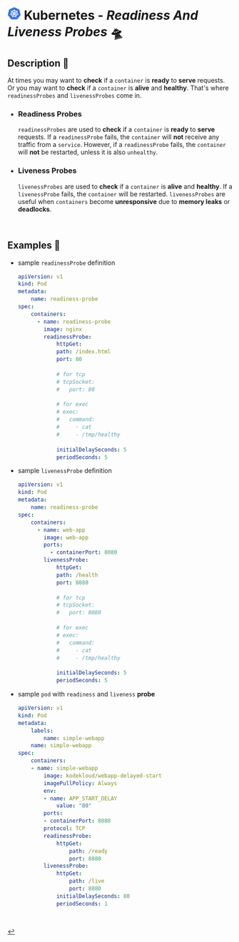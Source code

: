 # <img src="../../assets/img/k8s.png" width="30px"> **Kubernetes** - ***Readiness*** *And* ***Liveness Probes*** 🛸

## **Description** 👀

At times you may want to **check** if a `container` is **ready** to **serve** requests. Or you may want to **check** if a `container` is **alive** and **healthy**. That's where `readinessProbes` and `livenessProbes` come in.
* ### **Readiness Probes**

    `readinessProbes` are used to **check** if a `container` is **ready** to **serve** requests. If a `readinessProbe` fails, the `container` will **not** receive any traffic from a `service`. However, if a `readinessProbe` fails, the `container` will **not** be restarted, unless it is also `unhealthy`.
* ### **Liveness Probes** 

    `livenessProbes` are used to **check** if a `container` is **alive** and **healthy**. If a `livenessProbe` fails, the `container` will be restarted. `livenessProbes` are useful when `containers` become **unresponsive** due to **memory leaks** or **deadlocks**.

<br>

## **Examples** 🧩

* sample `readinessProbe` definition

    ```yaml
    apiVersion: v1
    kind: Pod
    metadata:
        name: readiness-probe
    spec:
        containers:
          - name: readiness-probe
            image: nginx
            readinessProbe:
                httpGet:
                path: /index.html
                port: 80

                # for tcp
                # tcpSocket:
                #   port: 80

                # for exec
                # exec:
                #   command:
                #     - cat
                #     - /tmp/healthy

                initialDelaySeconds: 5
                periodSeconds: 5
    ```

* sample `livenessProbe` definition

    ```yaml
    apiVersion: v1
    kind: Pod
    metadata:
        name: readiness-probe
    spec:
        containers:
          - name: web-app
            image: web-app
            ports:
              - containerPort: 8080
            livenessProbe:
                httpGet:
                path: /health
                port: 8080

                # for tcp
                # tcpSocket:
                #   port: 8080
            
                # for exec
                # exec:
                #   command:
                #     - cat
                #     - /tmp/healthy
                
                initialDelaySeconds: 5
                periodSeconds: 5
    ```

* sample `pod` with `readiness` and `liveness` **probe**

    ```yaml
    apiVersion: v1
    kind: Pod
    metadata:
        labels:
            name: simple-webapp
        name: simple-webapp
    spec:
        containers:
        - name: simple-webapp
            image: kodekloud/webapp-delayed-start
            imagePullPolicy: Always
            env:
            - name: APP_START_DELAY
                value: "80"
            ports:
            - containerPort: 8080
            protocol: TCP
            readinessProbe:
                httpGet:
                    path: /ready
                    port: 8080
            livenessProbe:
                httpGet:
                    path: /live
                    port: 8080
                initialDelaySeconds: 80
                periodSeconds: 1
    ```

<br>

[↩️](../README.md)
